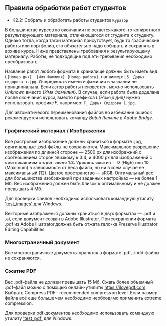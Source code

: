 ## Правила обработки работ студентов
* K2.2: Собрать и обработать работы студентов `Куратор`

В большинстве курсов по окончании не остается какого-то конкретного результирующего материала, отличающегося от студента к студенту. Однако тогда, когда такой материал присутствует, будь то графические работы или портфолио, его обязательно надо собирать и сохранять в архиве курса. Ниже представлены требования к результирующему материалу. Работы, не подходящие под эти требования необходимо преобразовать.

Название работ любого формата в хранилище должны быть иметь вид: `L{Номер дня}_ {Имя Фамилия} {Номер работы}`, например: `L5_ Дарья Сидорова 1.jpg`. Очередность имени и фамилии в названии не принципиальна. Если автор работы неизвестен, можно использовать *Unknown* вместо *{Имя Фамилия}*. В случае, если работа была доделана после окончания курса, вместо префикса *L{Номер дня}* нужно использовать префикс *F*, например: `F_ Дарья Сидорова 1.jpg`.

Для автоматичесого переименования файлов во избежание ошибок рекомендуется использовать команду *Batch Rename* в *Adobe Bridge*.

### Графический материал / Изображения

Все растровые изображение должны храниться в формате .jpg, оригинальные .psd-файлы не сохраняются. Максимальное разрешение изображения по длинной стороне — 2500 px для изображний с соотношением сторон близкому к 3:4, и 4000 px для изображений с соотношением сторон около 1:3. Уровень сжатия — 9 (High) или 10 (Maximum) в зависимости от веса файла, но ни в коем случае не максимальный (12). Цветое пространство — sRGB. Оптимальный вес для большинства изображений при заданных настройках — не более 1 Мб. Вес изображения должен быть близок к оптимальному и не должен превышать 4&nbsp;Мб.

Для проверки файлов необходимо использовать командную утилиту ['test_images'](https://s3.eu-central-1.amazonaws.com/softculture/exports/zip/test_images.zip) для Windows.

Векторные изображения должны храниться в двух форматах — .pdf и .ai, если документ создан в Adobe Illustrator. При сохранении формата .pdf из Adobe Illustrator должна быть отжата галочка Preserve Illustrator Editing Capabilities.

### Многостраничный документ

Все многостраничные документы хранятся в формате .pdf, .indd-файлы не сохраняются. 

### Сжатие PDF

Вес .pdf-файла не должен превышать 15 Мб. Сжать более объемный .pdf-файл можно с помощью онлайн-утилиты https://ilovepdf.com. Выбрать Compress PDF - recommended compression level. Если размер файла всё еще больше чем необходимо необходимо применить extreme compression.

Для проверки pdf-документов необходимо использовать командную утилиту ['test_pdf'](https://s3.eu-central-1.amazonaws.com/softculture/exports/zip/test_pdf.zip) для Windows.
